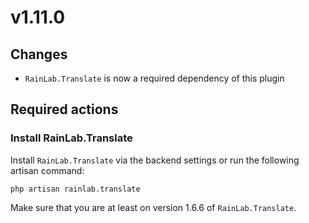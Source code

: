 # v1.11.0

## Changes

* `RainLab.Translate`  is now a required dependency of this plugin

## Required actions

### Install RainLab.Translate

Install `RainLab.Translate` via the backend settings or
run the following artisan command:

```
php artisan rainlab.translate
```

Make sure that you are at least on version 1.6.6 of
`RainLab.Translate`.
